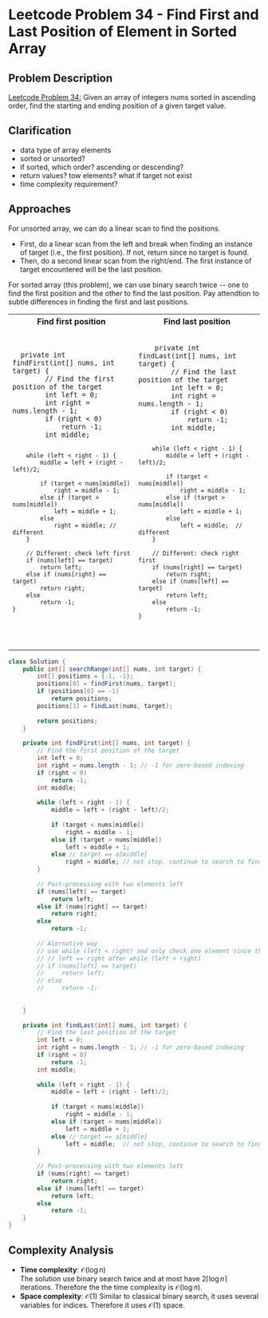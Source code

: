 # Leetcode Problem 34 - Find First and Last Position of Element in Sorted Array

## Problem Description  
[Leetcode Problem 34:](https://leetcode.com/problems/find-first-and-last-position-of-element-in-sorted-array/) Given an array of integers nums sorted in ascending order, find the starting and ending position of a given target value.

## Clarification
* data type of array elements
* sorted or unsorted? 
* if sorted, which order? ascending or descending?
* return values? tow elements? what if target not exist
* time complexity requirement?

## Approaches
For unsorted array, we can do a linear scan to find the positions. 
* First, do a linear scan from the left and break when finding an instance of target (i.e., the first position). If not, return since no target is found.  
* Then, do a second linear scan from the right/end. The first instance of target encountered will be the last position.

For sorted array (this problem), we can use binary search twice -- one to find the first position and the other to find the last position. Pay attendtion to subtle differences in finding the first and last positions.

<table>
<tr>
  <th> Find first position </th>
  <th> Find last position </th>
</tr>

<tr>
  <td>
  <pre><code>
  private int findFirst(int[] nums, int target) {
        // Find the first position of the target
        int left = 0;
        int right = nums.length - 1; 
        if (right < 0)
            return -1;
        int middle;
        
        while (left < right - 1) {
            middle = left + (right - left)/2; 
            
            if (target < nums[middle])
                right = middle - 1;
            else if (target > nums[middle])
                left = middle + 1;
            else 
                right = middle; // different
        }
        
        // Different: check left first
        if (nums[left] == target) 
            return left;
        else if (nums[right] == target)
            return right;
        else
            return -1;
    }
  </code></pre>
  </td>

  <td>
  <pre><code>
    private int findLast(int[] nums, int target) {
        // Find the last position of the target
        int left = 0;
        int right = nums.length - 1; 
        if (right < 0)
            return -1;
        int middle;
        
        while (left < right - 1) {
            middle = left + (right - left)/2; 
            
            if (target < nums[middle])
                right = middle - 1;
            else if (target > nums[middle])
                left = middle + 1;
            else 
                left = middle;  // different
        }
        
        // Different: check right first
        if (nums[right] == target) 
            return right;
        else if (nums[left] == target)
            return left;
        else
            return -1;
    }
  </code></pre>
  </td>
</tr>
</table>


```java
class Solution {
    public int[] searchRange(int[] nums, int target) {
        int[] positions = {-1, -1};
        positions[0] = findFirst(nums, target);
        if (positions[0] == -1)
            return positions;
        positions[1] = findLast(nums, target);
        
        return positions;
    }
    
    private int findFirst(int[] nums, int target) {
        // Find the first position of the target
        int left = 0;
        int right = nums.length - 1; // -1 for zero-based indexing 
        if (right < 0)
            return -1;
        int middle;
        
        while (left < right - 1) {
            middle = left + (right - left)/2; 
            
            if (target < nums[middle])
                right = middle - 1;
            else if (target > nums[middle])
                left = middle + 1;
            else // target == a[middle]
                right = middle; // not stop, continue to search to find the first position
        }
        
        // Post-processing with two elements left
        if (nums[left] == target) 
            return left;
        else if (nums[right] == target)
            return right;
        else
            return -1;
        
        // Alernative way
        // use while (left < right) and only check one element since the end contion is left == right
        // // left == right after while (left < right)
        // if (nums[left] == target) 
        //     return left;
        // else
        //     return -1;
        
        
    }
    
    private int findLast(int[] nums, int target) {
        // Find the last position of the target
        int left = 0;
        int right = nums.length - 1; // -1 for zero-based indexing 
        if (right < 0)
            return -1;
        int middle;
        
        while (left < right - 1) {
            middle = left + (right - left)/2; 
            
            if (target < nums[middle])
                right = middle - 1;
            else if (target > nums[middle])
                left = middle + 1;
            else // target == a[middle]
                left = middle;  // not stop, continue to search to find the last position
        }
        
        // Post-processing with two elements left
        if (nums[right] == target) 
            return right;
        else if (nums[left] == target)
            return left;
        else
            return -1;
    }
}
```

## Complexity Analysis
* **Time complexity**: $\mathcal{O}(\log n)$  
The solution use binary search twice and at most have $2 \lceil \log n \rceil$ iterations. Therefore the the time complexity is $\mathcal{O}(\log n)$. 
* **Space complexity**: $\mathcal{O}(1)$
Similar to classical binary search, it uses several variables for indices. Therefore it uses $\mathcal{O}(1)$ space. 